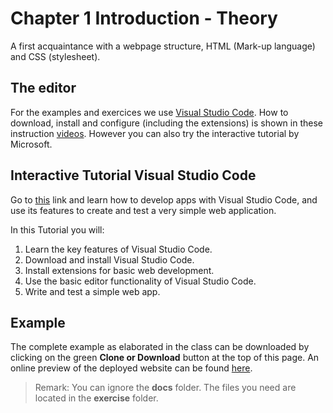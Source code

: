 # Chapter 1 Introduction - Theory
A first acquaintance with a webpage structure, HTML (Mark-up language) and CSS (stylesheet).

## The editor
For the examples and exercices we use [Visual Studio Code](https://code.visualstudio.com/Download). How to download, install and configure (including the extensions) is shown in these instruction [videos](https://www.youtube.com/playlist?list=PLgKzo3JzWykNDcpJ8XX73w7WTQ_iiB_nD). However you can also try the interactive tutorial by Microsoft.

## Interactive Tutorial Visual Studio Code
Go to [this](https://docs.microsoft.com/nl-nl/learn/modules/develop-web-apps-with-vs-code/) link and learn how to develop apps with Visual Studio Code, and use its features to create and test a very simple web application.

In this Tutorial you will:
1. Learn the key features of Visual Studio Code.
2. Download and install Visual Studio Code.
3. Install extensions for basic web development.
4. Use the basic editor functionality of Visual Studio Code.
5. Write and test a simple web app.

## Example
The complete example as elaborated in the class can be downloaded by clicking on the green **Clone or Download** button at the top of this page. An online preview of the deployed website can be found [here](https://webapplicaties1.github.io/01thIntroduction/).
> Remark: You can ignore the **docs** folder. The files you need are located in the **exercise** folder.
